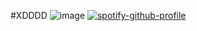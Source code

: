 #XDDDD
![image](https://github.com/user-attachments/assets/1f1d11ad-2358-4dfc-ab07-3b8fdd0965db)
[![spotify-github-profile](https://spotify-github-profile.kittinanx.com/api/view?uid=12ckph3ot59wwg34vopzfclra&cover_image=true&theme=default&show_offline=false&background_color=121212&interchange=false&bar_color=ff5c9d)](https://github.com/kittinan/spotify-github-profile)
